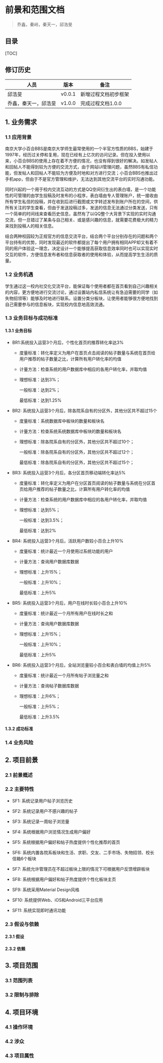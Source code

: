 # 前景和范围文档

> 乔鑫，秦岭，秦天一，邱浩旻

## 目录

[TOC]

## 修订历史

| 人员                 | 版本   | 备注                 |
| -------------------- | ------ | -------------------- |
| 邱浩旻               | v0.0.1 | 新增过程文档初步框架 |
| 乔鑫，秦天一，邱浩旻 | v1.0.0 | 完成过程文档1.0.0    |



## 1. 业务需求

### 1.1 应用背景

南京大学小百合BBS是南京大学师生最常使用的一个半官方性质的BBS，始建于1997年，经历过关停和复用，现在已经有上亿次的访问记录。但在投入使用以来，小百合BBS的使用上存在着不方便的情况，也没有得到很好的解决。如发帖人和回帖人不能得到较为方便的交流方式，由于网站UI管理问题，虽然BBS有私信功能，但发帖人和回帖人不能较为方便及时地和对方进行交流；小百合BBS也推出过手机app，但由于不是官方管理和维护，无法达到其他交流平台的实时沟通功能。 

同时兴起的一个用于校内交流互动的方式是QQ空间衍生出的表白墙，是一个功能性的可管理的由学生投稿及时发布的小程序，表白墙由专人管理账户，统一接收由所有学生私信的投稿，并在收到后进行截图或文字转述发布到账户所在的空间，供所有关注的学生查看，但由于发送投稿过多，发送的信息无法通过分类发送，只有一个简单的时间线来查看历史信息，虽然有了以QQ整个大背景下实现的实时沟通交流，但一旦错过了某条与自己相关、或是感兴趣的信息，就需要花费极大的精力来找到投稿人的相关信息。 

结合两种校园较为正规官方的信息交流平台，结合两个平台分别存在的问题和两个平台持有的优势，同时发现最近的软件都提出了每个用户拥有相同APP却又有着不同的用户体验这一理念，决定设计一个能够提高获取信息效率同时也可以实现实时交互的软件，方便信息发布者和信息获取者的使用和体验，从而提高学生生活的质量。  

### 1.2 业务机遇

学生通过这一校内社交化交流平台，能保证每个使用者都在首页看到自己兴趣相关的内容，更方便地进行交流讨论，通过设置站内私信系统让有急迫需要的同学（如失物招领等）能够及时地进行联系。设置分类分板块，让使用者能够很方便地找到自己需要参与的信息板块，实现校内信息地高效流通。

### 1.3 业务目标与成功标准

#### 1.3.1 业务目标

- BR1:系统投入运营3个月后，个性化首页的推荐转化率达3%

  - 度量标准：转化率定义为用户在首页点击阅读的帖子数量与系统在首页给用户推荐的帖子数量之比，计算所有用户转化率的均值

  - 计量方法：检查系统的用户数据库中相应的各用户转化率，并取均值

  - 理想标准：达到3%；

    一般标准：达到2%；

    最低标准：达到1.25%

- BR2: 系统投入运营3个月后，除各院系自有的分区外，其他分区共不超过15个

  - 度量标准：系统数据库中板块的数量和板块名

  - 计量方法：检查系统系统数据库中板块的数量和板块名

  - 理想标准：除各院系自有的分区外，其他分区共不超过10个；

    一般标准：除各院系自有的分区外，其他分区共不超过12个；

    最低标准：除各院系自有的分区外，其他分区共不超过15个；

- BR3: 系统投入运营3个月后，各分区首页移动端转化率达5%

  - 度量标准：转化率定义为用户在分区首页阅读的帖子数量与系统在分区首页给用户推荐的帖子数量之比，计算所有用户转化率的均值

  - 计量方法：检查系统的用户数据库中相应的各用户转化率，并取均值

  - 理想标准：达到5%；

    一般标准：达到3.5%；

    最低标准：达到2%

- BR4: 系统投入运营3个月后，活跃用户数较小百合上升10%

  - 度量标准：统计最近一个月使用过系统功能的用户

  - 计量方法：查询用户数据库数据

  - 理想标准：上升15%；

    一般标准：上升10%；

    最低标准：上升5%

- BR5: 系统投入运营3个月后，用户在线时长较小百合上升10%

  - 度量标准：统计最近一个月所有用户在线时长之和

  - 计量方法：查询用户数据库数据

  - 理想标准：上升15%；

    一般标准：上升10%；

    最低标准：上升5%

- BR6: 系统投入运营3个月后，全站浏览量较小百合和表白墙的均值上升5%

  - 度量标准：统计最近一个月所有帖子浏览量之和

  - 计量方法：查询帖子数据库数据

  - 理想标准：上升6%；

    一般标准：上升5%；

    最低标准：上升3.5%

#### 1.3.2 成功标准

### 1.4 业务风险

## 2. 项目前景

### 2.1 前景概述

### 2.2 主要特性

- SF1: 系统记录用户帖子浏览历史

- SF2: 系统记录用户不感兴趣的帖子

- SF3: 系统记录一周帖子浏览量

- SF4: 系统根据用户浏览情况生成用户偏好

- SF5: 系统根据用户偏好和帖子热度提供个性化推荐的首页

- SF6: 系统内置各院系板块和生活、求职、交友、二手市场、失物招领、校长信箱6个板块

- SF7: 系统允许管理员在不超过板块上限的情况下可根据用户反馈增辟板块

- SF8: 系统根据用户偏好和帖子热度提供个性化板块主页 

- SF9: 系统采用Material Design风格

- SF10: 系统提供Web、iOS和Android三平台应用

- SF11: 系统实现即时通讯功能

### 2.3 假设与依赖

#### 2.3.1 假设

#### 2.3.2 依赖

## 3. 项目范围

### 3.1 范围列表

### 3.2 限制与排除

## 4. 项目环境

### 4.1 操作环境

### 4.2 涉众

### 4.3 项目属性